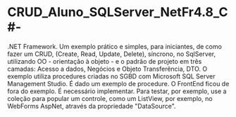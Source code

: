 # CRUD_Aluno_SQLServer_NetFr4.8_C#-
.NET Framework. Um exemplo prático e simples, para iniciantes, de como fazer um CRUD, (Create, Read, Update, Delete), síncrono, no SqlServer, utilizando OO - orientação à objeto - e o padrão de projeto em três camadas: Acesso a dados, Negócios e Objeto Transferência, DTO. O exemplo utiliza procedures criadas no SGBD com Microsoft SQL Server Management Studio. É dado um exemplo de procedure. O FrontEnd ficou de fora do exemplo. É necessário implementar. Para testar, por exemplo, use a coleção para popular um controle, como um ListView, por exemplo, no WebForms AspNet, através da propriedade "DataSource". 
